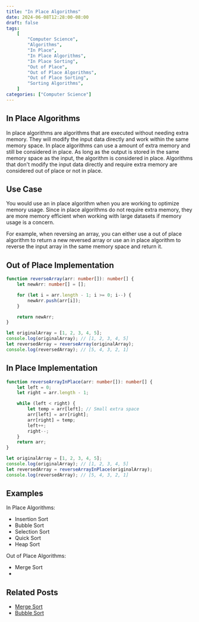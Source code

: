 ```yaml
---
title: "In Place Algorithms"
date: 2024-06-08T12:28:00-08:00
draft: false
tags:
    [
        "Computer Science",
        "Algorithms",
        "In Place",
        "In Place Algorithms",
        "In Place Sorting",
        "Out of Place",
        "Out of Place Algorithms",
        "Out of Place Sorting",
        "Sorting Algorithms",
    ]
categories: ["Computer Science"]
---
```


## In Place Algorithms

In place algorithms are algorithms that are executed without needing extra memory. They will modify the input data directly and work within the same memory space. In place algorithms can use a amount of extra memory and still be considered in place. As long as the output is stored in the same memory space as the input, the algorithm is considered in place. Algorithms that don't modify the input data directly and require extra memory are considered out of place or not in place.

## Use Case

You would use an in place algorithm when you are working to optimize memory usage. Since in place algorithms do not require extra memory, they are more memory efficient when working with large datasets if memory usage is a concern.

For example, when reversing an array, you can either use a out of place algorithm to return a new reversed array or use an in place algorithm to reverse the input array in the same memory space and return it.

## Out of Place Implementation

```typescript
function reverseArray(arr: number[]): number[] {
    let newArr: number[] = [];

    for (let i = arr.length - 1; i >= 0; i--) {
        newArr.push(arr[i]);
    }

    return newArr;
}

let originalArray = [1, 2, 3, 4, 5];
console.log(originalArray); // [1, 2, 3, 4, 5]
let reversedArray = reverseArray(originalArray);
console.log(reversedArray); // [5, 4, 3, 2, 1]
```

## In Place Implementation

```typescript
function reverseArrayInPlace(arr: number[]): number[] {
    let left = 0;
    let right = arr.length - 1;

    while (left < right) {
        let temp = arr[left]; // Small extra space
        arr[left] = arr[right];
        arr[right] = temp;
        left++;
        right--;
    }
    return arr;
}

let originalArray = [1, 2, 3, 4, 5];
console.log(originalArray); // [1, 2, 3, 4, 5]
let reversedArray = reverseArrayInPlace(originalArray);
console.log(reversedArray); // [5, 4, 3, 2, 1]
```

## Examples

In Place Algorithms:

-   Insertion Sort
-   Bubble Sort
-   Selection Sort
-   Quick Sort
-   Heap Sort

Out of Place Algorithms:

-   Merge Sort
-

## Related Posts

-   [Merge Sort](/notes/posts/merge-sort)
-   [Bubble Sort](/notes/posts/bubble-sort)
